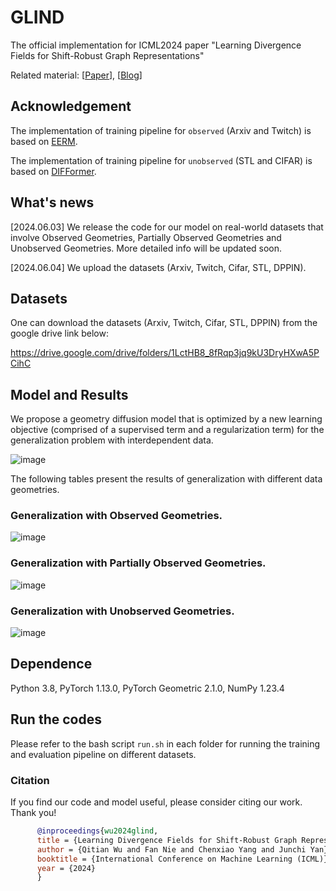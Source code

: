 # GLIND

The official implementation for ICML2024 paper "Learning Divergence Fields for Shift-Robust Graph Representations"

Related material: [[Paper](https://arxiv.org/pdf/2406.04963)], [[Blog]()]

## Acknowledgement

The implementation of training pipeline for `observed` (Arxiv and Twitch) is based on [EERM](https://github.com/qitianwu/GraphOOD-EERM).

The implementation of training pipeline for `unobserved` (STL and CIFAR) is based on [DIFFormer](https://github.com/qitianwu/DIFFormer).

## What's news

[2024.06.03] We release the code for our model on real-world datasets that involve Observed Geometries, Partially Observed Geometries and Unobserved Geometries. More detailed info will be updated soon.

[2024.06.04] We upload the datasets (Arxiv, Twitch, Cifar, STL, DPPIN).

## Datasets

One can download the datasets (Arxiv, Twitch, Cifar, STL, DPPIN) from the google drive link below:

https://drive.google.com/drive/folders/1LctHB8_8fRqp3jq9kU3DryHXwA5PCihC

## Model and Results

We propose a geometry diffusion model that is optimized by a new learning objective (comprised of a supervised term and a regularization term) for the generalization problem with interdependent data.

![image](https://github.com/fannie1208/GLIND/assets/89764090/0240e933-a4b3-483e-9fff-8174677c83e9)

The following tables present the results of generalization with different data geometries.

### Generalization with Observed Geometries.

![image](https://github.com/fannie1208/GLIND/assets/89764090/ea2c785b-7011-4d04-b8c8-5a328d33f984)

### Generalization with Partially Observed Geometries.

![image](https://github.com/fannie1208/GLIND/assets/89764090/e7a18465-22e0-4c25-aaac-41bf2bb687b8)

### Generalization with Unobserved Geometries.

![image](https://github.com/fannie1208/GLIND/assets/89764090/89313ec2-54bc-47e5-8dba-61ffa62f7f17)


## Dependence

Python 3.8, PyTorch 1.13.0, PyTorch Geometric 2.1.0, NumPy 1.23.4

## Run the codes

Please refer to the bash script `run.sh` in each folder for running the training and evaluation pipeline on different datasets.

### Citation

If you find our code and model useful, please consider citing our work. Thank you!

```bibtex
      @inproceedings{wu2024glind,
      title = {Learning Divergence Fields for Shift-Robust Graph Representations},
      author = {Qitian Wu and Fan Nie and Chenxiao Yang and Junchi Yan},
      booktitle = {International Conference on Machine Learning (ICML)},
      year = {2024}
      }
```
